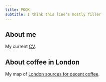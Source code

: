```yaml
---
title: PKQK
subtitle: I think this line‘s mostly filler
---
```


## About me

My current [CV](cv).

## About coffee in London

My map of [London sources for decent coffee](coffee).
